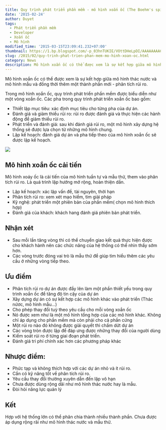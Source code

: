 ```yaml
---
title: Quy trình phát triển phần mềm - mô hình xoắn ốc (The Boehm's spiral model)
date: '2015-02-24'
author: Duyet
tags:
  - Phát triển phần mềm
  - Developer
  - Xoắn ốc
  - Mô hình
modified_time: '2015-03-15T23:09:41.232+07:00'
thumbnail: https://1.bp.blogspot.com/-p_03hnTUKIE/VOttDHeLpDI/AAAAAAAACKU/8Y1yU-4I8Eg/s1600/33349.png
slug: /2015/02/quy-trinh-phat-trien-phan-mem-mo-hinh-xoan-oc.html
category: News
description: Mô hình xoắn ốc có thể được xem là sự kết hợp giữa mô hình thác nước và mô hình mẫu và đồng thời thêm một thành phần mới - phân tích rủi ro.
---
```


Mô hình xoắn ốc có thể được xem là sự kết hợp giữa mô hình thác nước và mô hình mẫu và đồng thời thêm một thành phần mới - phân tích rủi ro.

Trong mô hình xoắn ốc, quy trình phát triển phần mềm được biểu diễn như một vòng xoắn ốc. Các pha trong quy trình phát triển xoắn ốc bao gồm:

- Thiết lập mục tiêu: xác định mục tiêu cho từng pha của dự án.
- Đánh giá và giảm thiểu rủi ro: rủi ro được đánh giá và thực hiện các hành động để giảm thiểu rủi ro.
- Phát triển và đánh giá: sau khi đánh giá rủi ro, một mô hình xây dựng hệ thống sẽ được lựa chọn từ những mô hình chung.
- Lập kế hoạch: đánh giá dự án và pha tiếp theo của mô hình xoắn ốc sẽ được lập kế hoạch.

![](https://1.bp.blogspot.com/-p_03hnTUKIE/VOttDHeLpDI/AAAAAAAACKU/8Y1yU-4I8Eg/s1600/33349.png)

## Mô hình xoắn ốc cải tiến

Mô hình xoáy ốc là cải tiến của mô hình tuần tự và mẫu thử, them vào phân tích rủi ro. Là quá trình lặp hướng mở rộng, hoàn thiện dần.

- Lập kế hoạch: xác lập vấn đề, tài nguyên, thời hạn
- Phân tích rủi ro: xem xét mạo hiểm, tìm giải pháp
- Kỹ nghệ: phát triển một phiên bản của phần mềm( chọn mô hình thích hợp)
- Đánh giá của khách: khách hang đánh giá phiên bản phát triển.

## Nhận xét

- Sau mỗi lần tăng vòng thì có thể chuyển giao kết quả thực hiện được cho khách hành nên các chức năng của hệ thống có thể nhìn thấy sớm hơn.
- Các vòng trước đóng vai trò là mẫu thử để giúp tìm hiểu thêm các yêu cầu ở những vòng tiếp theo.

## Ưu điểm

- Phân tích rủi ro dự án được đầy lên làm một phần thiết yếu trong quy trình xoắn ốc để tăng độ tin cậy của dự án
- Xây dựng dự án có sự kết hợp các mô hình khác vào phát triển (Thác nứơc, mô hình mẫu…)
- Cho phép thay đổi tuỳ theo yêu cầu cho mỗi vòng xoắn ốc
- Nó được xem như là một mô hình tổng hợp của các mô hình khác. Không chỉ áp dụng cho phần mềm mà còn phải cho cả phần cứng
- Một rủi ro nào đó không được giải quyết thì chấm dứt dự án
- Các vòng tròn được lặp để đáp ưng được những thay đổi của người dùng
- Kiểm soát rủi ro ở từng giai đoạn phát triển.
- Đánh giá tri phí chính xác hơn các phương pháp khác

## Nhược điểm:

- Phức tạp và không thích hợp với các dự án nhỏ và ít rủi ro.
- Cần có kỹ năng tốt về phân tích rủi ro.
- Yêu cầu thay đổi thường xuyên dẫn đến lặp vô hạn
- Chưa được dùng rộng dãi như mô hình thác nước hay là mẫu.
- Đòi hỏi năng lực quản lý

## Kết

Hợp với hệ thống lớn có thể phân chia thành nhiều thành phần. Chưa được áp dụng rộng rãi như mô hình thác nước và mẫu thử.
